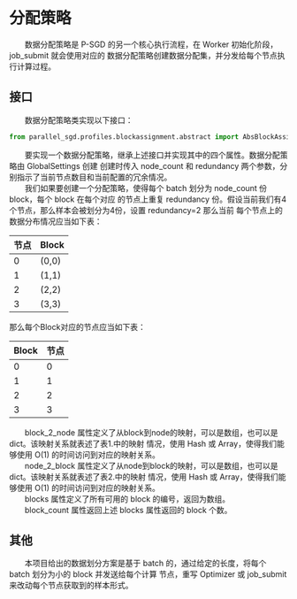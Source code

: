 # 分配策略

　　数据分配策略是 P-SGD 的另一个核心执行流程，在 Worker 初始化阶段，job_submit 就会使用对应的
数据分配策略创建数据分配集，并分发给每个节点执行计算过程。

## 接口

　　数据分配策略类实现以下接口：

```python
from parallel_sgd.profiles.blockassignment.abstract import AbsBlockAssignment
```

　　要实现一个数据分配策略，继承上述接口并实现其中的四个属性。数据分配策略由 GlobalSettings 创建
创建时传入 node_count 和 redundancy 两个参数，分别指示了当前节点数目和当前配置的冗余情况。  
　　我们如果要创建一个分配策略，使得每个 batch 划分为 node_count 份 block，每个 block 在每个对应
的节点上重复 redundancy 份。假设当前我们有4个节点，那么样本会被划分为4份，设置 redundancy=2 那么当前
每个节点上的数据分布情况应当如下表：  

|节点|Block|
|----|----|
|0|(0,0)|
|1|(1,1)|
|2|(2,2)|
|3|(3,3)|

那么每个Block对应的节点应当如下表：  

|Block|节点|
|----|----|
|0|0|
|1|1|
|2|2|
|3|3|

　　block_2_node 属性定义了从block到node的映射，可以是数组，也可以是 dict。该映射关系就表述了表1.中的映射
情况，使用 Hash 或 Array，使得我们能够使用 O(1) 的时间访问到对应的映射关系。  
　　node_2_block 属性定义了从node到block的映射，可以是数组，也可以是 dict。该映射关系就表述了表2.中的映射
情况，使用 Hash 或 Array，使得我们能够使用 O(1) 的时间访问到对应的映射关系。  
　　blocks 属性定义了所有可用的 block 的编号，返回为数组。  
　　block_count 属性返回上述 blocks 属性返回的 block 个数。  

## 其他
　　本项目给出的数据划分方案是基于 batch 的，通过给定的长度，将每个 batch 划分为小的 block 并发送给每个计算
节点，重写 Optimizer 或 job_submit 来改动每个节点获取到的样本形式。